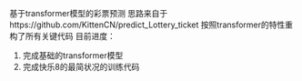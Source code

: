 基于transformer模型的彩票预测
思路来自于https://github.com/KittenCN/predict_Lottery_ticket
按照transformer的特性重构了所有关键代码
目前进度：
1. 完成基础的transformer模型
2. 完成快乐8的最简状况的训练代码

